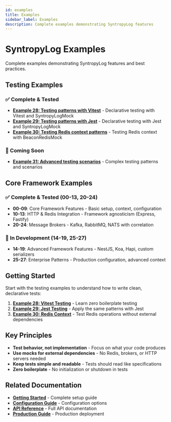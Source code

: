 ```yaml
---
id: examples
title: Examples
sidebar_label: Examples
description: Complete examples demonstrating SyntropyLog features
---
```


# SyntropyLog Examples

Complete examples demonstrating SyntropyLog features and best practices.

## Testing Examples

### **✅ Complete & Tested**

- **[Example 28: Testing patterns with Vitest](./testing-patterns-vitest)** - Declarative testing with Vitest and SyntropyLogMock
- **[Example 29: Testing patterns with Jest](./testing-patterns-jest)** - Declarative testing with Jest and SyntropyLogMock
- **[Example 30: Testing Redis context patterns](./testing-redis-context)** - Testing Redis context with BeaconRedisMock

### **🚧 Coming Soon**

- **[Example 31: Advanced testing scenarios](./advanced-testing)** - Complex testing patterns and scenarios

## Core Framework Examples

### **✅ Complete & Tested (00-13, 20-24)**

- **00-09**: Core Framework Features - Basic setup, context, configuration
- **10-13**: HTTP & Redis Integration - Framework agnosticism (Express, Fastify)
- **20-24**: Message Brokers - Kafka, RabbitMQ, NATS with correlation

### **🚧 In Development (14-19, 25-27)**

- **14-19**: Advanced Framework Features - NestJS, Koa, Hapi, custom serializers
- **25-27**: Enterprise Patterns - Production configuration, advanced context

## Getting Started

Start with the testing examples to understand how to write clean, declarative tests:

1. **[Example 28: Vitest Testing](./testing-patterns-vitest)** - Learn zero boilerplate testing
2. **[Example 29: Jest Testing](./testing-patterns-jest)** - Apply the same patterns with Jest
3. **[Example 30: Redis Context](./testing-redis-context)** - Test Redis operations without external dependencies

## Key Principles

- **Test behavior, not implementation** - Focus on what your code produces
- **Use mocks for external dependencies** - No Redis, brokers, or HTTP servers needed
- **Keep tests simple and readable** - Tests should read like specifications
- **Zero boilerplate** - No initialization or shutdown in tests

## Related Documentation

- **[Getting Started](../getting-started)** - Complete setup guide
- **[Configuration Guide](../configuration)** - Configuration options
- **[API Reference](../api-reference)** - Full API documentation
- **[Production Guide](../production)** - Production deployment 